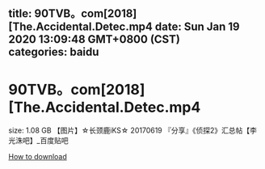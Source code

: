 
title: 90TVB。com[2018][The.Accidental.Detec.mp4
date: Sun Jan 19 2020 13:09:48 GMT+0800 (CST)    
categories: baidu
---

# 90TVB。com[2018][The.Accidental.Detec.mp4
size: 1.08 GB
 【图片】☆长颈鹿iKS☆ 20170619 『分享』《侦探2》汇总帖【李光洙吧】_百度贴吧
 

[How to download](https://bpcam.bemobtrk.com/go/2ceec3aa-1ca2-46d6-b9ff-aaa5c184517c?jno=876)